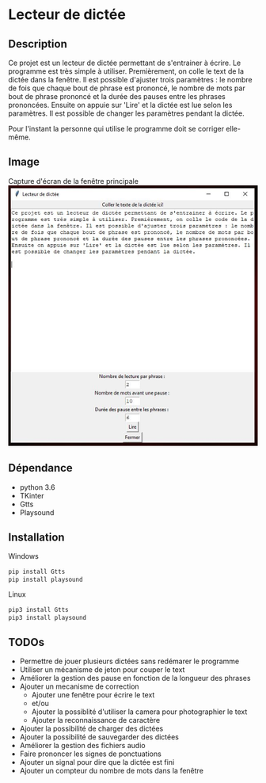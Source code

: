 # Lecteur de dictée

## Description

Ce projet est un lecteur de dictée permettant de s'entrainer à écrire. Le programme est très simple à utiliser. Premièrement, on colle le text de la dictée dans la fenêtre. Il est possible d'ajuster trois paramètres : le nombre de fois que chaque bout de phrase est prononcé, le nombre de mots par bout de phrase prononcé et la durée des pauses entre les phrases prononcées. Ensuite on appuie sur 'Lire' et la dictée est lue selon les paramètres. Il est possible de changer les paramètres pendant la dictée. 

Pour l'instant la personne qui utilise le programme doit se corriger elle-même.

## Image
Capture d'écran de la fenêtre principale
![Alt text](img/demo_readme.JPG?raw=true "Fenêtre principale du lecteur de dictée")

## Dépendance

* python 3.6 
* TKinter 
* Gtts 
* Playsound

## Installation

Windows 
```
pip install Gtts
pip install playsound 
```

Linux 
```
pip3 install Gtts
pip3 install playsound 
```

## TODOs

* Permettre de jouer plusieurs dictées sans redémarer le programme
* Utiliser un mécanisme de jeton pour couper le text 
* Améliorer la gestion des pause en fonction de la longueur des phrases 
* Ajouter un mecanisme de correction 
    * Ajouter une fenêtre pour écrire le text 
    * et/ou 
    * Ajouter la possiblité d'utiliser la camera pour photographier le text 
    * Ajouter la reconnaissance de caractère 
* Ajouter la possibilité de charger des dictées 
* Ajouter la possibilité de sauvegarder des dictées
* Améliorer la gestion des fichiers audio
* Faire prononcer les signes de ponctuations
* Ajouter un signal pour dire que la dictée est fini
* Ajouter un compteur du nombre de mots dans la fenêtre